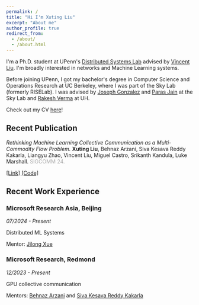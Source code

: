 ```yaml
---
permalink: /
title: "Hi I'm Xuting Liu"
excerpt: "About me"
author_profile: true
redirect_from: 
  - /about/
  - /about.html
---
```

I'm a Ph.D. student at UPenn's [Distributed Systems Lab](https://dsl.cis.upenn.edu/) advised by [Vincent Liu](https://vincen.tl/). I'm broadly interested in networks and Machine Learning systems.

Before joining UPenn, I got my bachelor's degree in Computer Science and Operations Research at UC Berkeley, where I was part of the Sky Lab (formerly RISELab). I was advised by [Joseph Gonzalez](http://people.eecs.berkeley.edu/~jegonzal/) and [Paras Jain](https://www.parasjain.com/) at the Sky Lab and [Rakesh Verma](http://cs.uh.edu/~rmverma/) at UH.

Check out my CV [here](https://drive.google.com/file/d/1jSAHMol5t-h_BSJtyR8Xh-U2pe0HEETm/view?usp=sharing)!

## Recent Publication
*Rethinking Machine Learning Collective Communication as a Multi-Commodity Flow Problem.*
**Xuting Liu**, Behnaz Arzani, Siva Kesava Reddy Kakarla, Liangyu Zhao, Vincent Liu, Miguel Castro, Srikanth Kandula, Luke Marshall.
<span style="color:darkgray">SIGCOMM 24.</span>

[[Link]](https://doi.org/10.1145/3651890.3672249)  [[Code]](https://github.com/microsoft/TE-CCL)

## Recent Work Experience
### Microsoft Research Asia, Beijing
_07/2024 - Present_

Distributed ML Systems

Mentor: [Jilong Xue](https://www.microsoft.com/en-us/research/people/jxue/)

### Microsoft Research, Redmond
_12/2023 - Present_

GPU collective communication

Mentors: [Behnaz Arzani](https://www.microsoft.com/en-us/research/people/bearzani/) and [Siva Kesava Reddy Kakarla](https://www.sivak.dev/)
